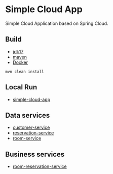 # Simple Cloud App

Simple Cloud Application based on Spring Cloud.

## Build

- [jdk17](https://adoptium.net/)
- [maven](https://maven.apache.org/)
- [Docker](https://docs.docker.com/get-docker/)

```shell
mvn clean install
```

## Local Run

- [simple-cloud-app](./simple-cloud-app/README.md)

## Data services

- [customer-service](./customer-service/README.md)
- [reservation-service](./reservation-service/README.md)
- [room-service](./room-service/README.md)

## Business services

- [room-reservation-service](./room-reservation-service/README.md)
